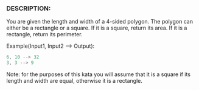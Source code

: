 ### DESCRIPTION:

You are given the length and width of a 4-sided polygon. The polygon can either be a rectangle or a square.
If it is a square, return its area. If it is a rectangle, return its perimeter.

Example(Input1, Input2 --> Output):

```js
6, 10 --> 32
3, 3 --> 9
```

Note: for the purposes of this kata you will assume that it is a square if its length and width are equal, otherwise it is a rectangle.